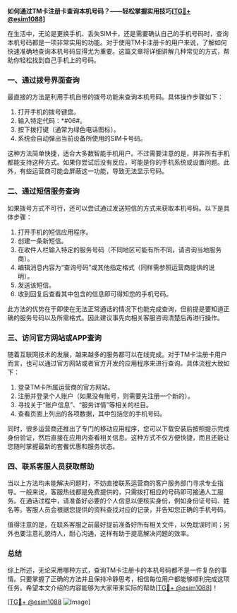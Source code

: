 **如何通过TM卡注册卡查询本机号码？——轻松掌握实用技巧[[TG💪+ @esim1088](https://t.me/s/esim1088)]**

在生活中，无论是更换手机、丢失SIM卡，还是需要确认自己的手机号码时，查询本机号码都是一项非常实用的功能。对于使用TM卡注册卡的用户来说，了解如何快速准确地查询本机号码显得尤为重要。这篇文章将详细讲解几种常见的方式，帮助你轻松找到自己手机上的号码。

### 一、通过拨号界面查询

最直接的方法是利用手机自带的拨号功能来查询本机号码。具体操作步骤如下：

1. 打开手机的拨号键盘。
2. 输入特定代码：*#06#。
3. 按下拨打键（通常为绿色电话图标）。
4. 系统会自动弹出当前设备所使用的SIM卡号码。

这种方法简单快捷，适合大多数智能手机用户。不过需要注意的是，并非所有手机都能支持这种方式。如果你尝试后没有反应，可能是你的手机系统或设置问题。此外，有些运营商可能会屏蔽这一功能，导致无法显示号码。

### 二、通过短信服务查询

如果拨号方式不可行，还可以尝试通过发送短信的方式来获取本机号码。以下是具体步骤：

1. 打开手机的短信应用程序。
2. 创建一条新短信。
3. 在收件人栏输入特定的服务号码（不同地区可能有所不同，请咨询当地服务商）。
4. 编辑消息内容为“查询号码”或其他指定格式（同样需参照运营商提供的说明）。
5. 发送该短信。
6. 收到回复后查看其中包含的信息即可得知您的手机号码。

此方法的优势在于即使在无法正常通话的情况下也能完成查询，但前提是要知道正确的服务号码以及所需格式。因此建议事先向相关客服咨询清楚后再进行操作。

### 三、访问官方网站或APP查询

随着互联网技术的发展，越来越多的服务都可以在线完成。对于TM卡注册卡用户而言，也可以通过官方网站或者官方开发的应用程序来进行查询。具体流程大致如下：

1. 登录TM卡所属运营商的官方网站。
2. 注册并登录个人账户（如果没有账号，则需要先注册一个新的）。
3. 寻找关于“账户信息”、“服务详情”等相关的栏目。
4. 查看页面上列出的各项数据，其中包括您的手机号码。

同时，很多运营商还推出了专门的移动应用程序，您可以下载安装后按照提示完成身份验证，然后直接在应用内查看相关信息。这种方式不仅方便快捷，而且还能让您随时掌握最新的套餐优惠和服务状态。

### 四、联系客服人员获取帮助

当以上方法均未能解决问题时，不妨直接联系运营商的客户服务部门寻求专业指导。一般来说，客服热线都是免费提供的，只需拨打相应的号码即可接通人工服务。在通话过程中，请准备好必要的个人信息以便核实身份，例如身份证号码、姓名等。客服人员会根据您提供的资料查找对应的记录，并告知您正确的手机号码。

值得注意的是，在联系客服之前最好提前准备好所有相关文件，以免耽误时间；另外也要注意礼貌待人，耐心沟通，这样有助于提高解决问题的效率。

### 总结

综上所述，无论采用哪种方式，查询TM卡注册卡的本机号码都不是一件复杂的事情。只要掌握了正确的方法并且保持冷静思考，相信每位用户都能够顺利完成这项任务。希望本文介绍的内容能够为大家带来实际的帮助[[TG💪+ @esim1088](https://t.me/s/esim1088)]！

[[TG💪+ @esim1088](https://t.me/s/esim1088) ![Image](https://i.postimg.cc/4NQfJmqS/Snipaste-2025-05-13-00-14-12.png)]